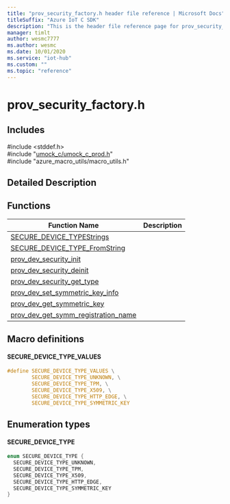 ```yaml
---                             
title: "prov_security_factory.h header file reference | Microsoft Docs" 
titleSuffix: "Azure IoT C SDK"            
description: "This is the header file reference page for prov_security_factory.h in the Azure IoT C SDK. This SDK is used with Azure IoT Hub and Azure IoT Hub Device Provisioning Service"            
manager: timlt                 
author: wesmc7777              
ms.author: wesmc               
ms.date: 10/01/2020                    
ms.service: "iot-hub"             
ms.custom: ""                
ms.topic: "reference"        
---                            
```


# prov_security_factory.h 

## Includes

\#include <stddef.h>  
\#include "[umock_c/umock_c_prod.h](umock-c-prod-h.md)"  
\#include "azure_macro_utils/macro_utils.h"  

## Detailed Description

## Functions

Function Name                  | Description                                
--------------------------------|---------------------------------------------
[SECURE_DEVICE_TYPEStrings](./prov-security-factory-h/secure-device-typestrings.md)            | 
[SECURE_DEVICE_TYPE_FromString](./prov-security-factory-h/secure-device-type-fromstring.md)            | 
[prov_dev_security_init](./prov-security-factory-h/prov-dev-security-init.md)            | 
[prov_dev_security_deinit](./prov-security-factory-h/prov-dev-security-deinit.md)            | 
[prov_dev_security_get_type](./prov-security-factory-h/prov-dev-security-get-type.md)            | 
[prov_dev_set_symmetric_key_info](./prov-security-factory-h/prov-dev-set-symmetric-key-info.md)            | 
[prov_dev_get_symmetric_key](./prov-security-factory-h/prov-dev-get-symmetric-key.md)            | 
[prov_dev_get_symm_registration_name](./prov-security-factory-h/prov-dev-get-symm-registration-name.md)            | 

## Macro definitions

#### SECURE_DEVICE_TYPE_VALUES

```C
#define SECURE_DEVICE_TYPE_VALUES \
        SECURE_DEVICE_TYPE_UNKNOWN, \
        SECURE_DEVICE_TYPE_TPM, \
        SECURE_DEVICE_TYPE_X509, \
        SECURE_DEVICE_TYPE_HTTP_EDGE, \
        SECURE_DEVICE_TYPE_SYMMETRIC_KEY 
```

## Enumeration types

#### SECURE_DEVICE_TYPE

```C
enum SECURE_DEVICE_TYPE {
  SECURE_DEVICE_TYPE_UNKNOWN,
  SECURE_DEVICE_TYPE_TPM,
  SECURE_DEVICE_TYPE_X509,
  SECURE_DEVICE_TYPE_HTTP_EDGE,
  SECURE_DEVICE_TYPE_SYMMETRIC_KEY
}
```

